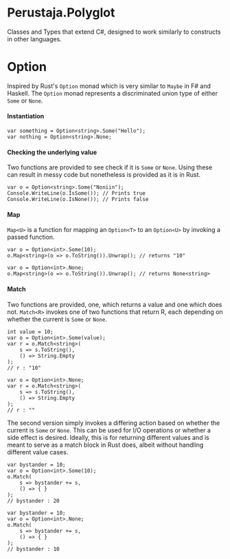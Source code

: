 # Perustaja.Polyglot
Classes and Types that extend C#, designed to work similarly to constructs in other languages.
# Option
Inspired by Rust's ```Option``` monad which is very similar to ```Maybe``` in F# and Haskell. 
The ```Option``` monad represents a discriminated union type of either ```Some``` or ```None```.
#### Instantiation
```
var something = Option<string>.Some("Hello");
var nothing = Option<string>.None;
```
#### Checking the underlying value
Two functions are provided to see check if it is ```Some``` or ```None```. Using these can result in messy code but nonetheless is provided as it is in Rust.
```
var o = Option<string>.Some("Noniin");
Console.WriteLine(o.IsSome()); // Prints true
Console.WriteLine(o.IsNone()); // Prints false
```
#### Map
```Map<U>``` is a function for mapping an ```Option<T>``` to an ```Option<U>``` by invoking a passed function.
```
var o = Option<int>.Some(10);
o.Map<string>(o => o.ToString()).Unwrap(); // returns "10"

var o = Option<int>.None;
o.Map<string>(o => o.ToString()).Unwrap(); // returns None<string>
```

#### Match
Two functions are provided, one, which returns a value and one which does not.
```Match<R>``` invokes one of two functions that return R, each depending on whether the current is ```Some``` or ```None```.
```
int value = 10;
var o = Option<int>.Some(value);
var r = o.Match<string>(
    s => s.ToString(),
    () => String.Empty
);
// r : "10"

var o = Option<int>.None;
var r = o.Match<string>(
    s => s.ToString(),
    () => String.Empty
);
// r : ""
```

The second version simply invokes a differing action based on whether the current is ```Some``` or ```None```. This can be used for
I/O operations or whether a side effect is desired. Ideally, this is for returning different values and is meant to serve as a match block in Rust does,
albeit without handling different value cases.
```
var bystander = 10;
var o = Option<int>.Some(10);
o.Match(
    s => bystander += s,
    () => { }
);
// bystander : 20

var bystander = 10;
var o = Option<int>.None;
o.Match(
    s => bystander += s,
    () => { }
);
// bystander : 10
```